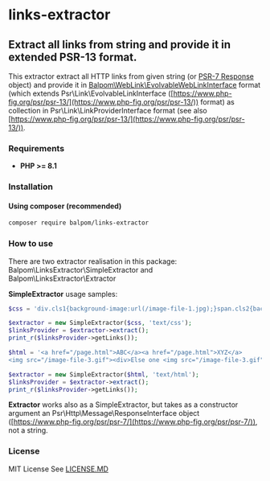 # links-extractor
## Extract all links from string and provide it in extended PSR-13 format.

This extractor extract all HTTP links from given string (or [PSR-7 Response](https://www.php-fig.org/psr/psr-7/) object) and provide it in [Balpom\WebLink\EvolvableWebLinkInterface](https://github.com/balpom/web-link) format (which extends Psr\Link\EvolvableLinkInterface ([https://www.php-fig.org/psr/psr-13/](https://www.php-fig.org/psr/psr-13/)) format) as collection in Psr\Link\LinkProviderInterface format (see also [https://www.php-fig.org/psr/psr-13/](https://www.php-fig.org/psr/psr-13/)).

### Requirements 
- **PHP >= 8.1**

### Installation
#### Using composer (recommended)
```bash
composer require balpom/links-extractor
```

### How to use
There are two extractor realisation in this package:
Balpom\LinksExtractor\SimpleExtractor and Balpom\LinksExtractor\Extractor

**SimpleExtractor** usage samples:
```php
$css = 'div.cls1{background-image:url(/image-file-1.jpg);}span.cls2{background-image:url(/image-file-2.png);}';

$extractor = new SimpleExtractor($css, 'text/css');
$linksProvider = $extractor->extract();
print_r($linksProvider->getLinks());
```

```php
$html = '<a href="/page.html">ABC</a><a href="/page.html">XYZ</a>
<img src="/image-file-3.gif"><div>Else one <img src="/image-file-3.gif"></div>';

$extractor = new SimpleExtractor($html, 'text/html');
$linksProvider = $extractor->extract();
print_r($linksProvider->getLinks());
```

**Extractor** works also as a SimpleExtractor, but takes as a constructor argument an Psr\Http\Message\ResponseInterface object ([https://www.php-fig.org/psr/psr-7/](https://www.php-fig.org/psr/psr-7/)), not a string.

### License
MIT License See [LICENSE.MD](LICENSE.MD)

